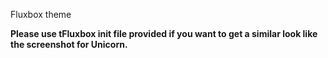 Fluxbox theme

<b>Please use tFluxbox init file provided if you want to get a similar look like the screenshot for Unicorn.</b>



